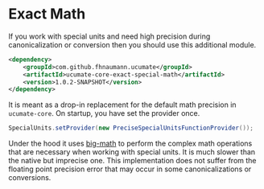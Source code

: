 # Exact Math

If you work with special units and need high precision during canonicalization or conversion then you should use this additional module.

```xml
<dependency>
    <groupId>com.github.fhnaumann.ucumate</groupId>
    <artifactId>ucumate-core-exact-special-math</artifactId>
    <version>1.0.2-SNAPSHOT</version>
</dependency>
```

It is meant as a drop-in replacement for the default math precision in `ucumate-core`. On startup, you have set the provider once.

```java
SpecialUnits.setProvider(new PreciseSpecialUnitsFunctionProvider());
```

Under the hood it uses [big-math](https://github.com/eobermuhlner/big-math) to perform the complex math operations that
are necessary when working with special units. It is much slower than the native but imprecise one. This implementation
does not suffer from the floating point precision error that may occur in some canonicalizations or conversions.